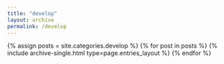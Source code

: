 ```yaml
---
title: "develop"
layout: archive
permalink: /develop
---
```



{% assign posts = site.categories.develop %}
{% for post in posts %} {% include archive-single.html type=page.entries_layout %} {% endfor %}